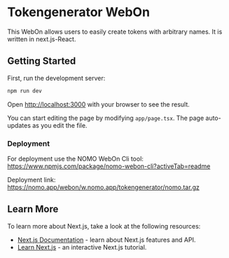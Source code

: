 # Tokengenerator WebOn

This WebOn allows users to easily create tokens with arbitrary names.
It is written in next.js-React.

## Getting Started

First, run the development server:

```bash
npm run dev
```

Open [http://localhost:3000](http://localhost:3000) with your browser to see the result.

You can start editing the page by modifying `app/page.tsx`. The page auto-updates as you edit the file.

### Deployment

For deployment use the NOMO WebOn Cli tool: https://www.npmjs.com/package/nomo-webon-cli?activeTab=readme

Deployment link: https://nomo.app/webon/w.nomo.app/tokengenerator/nomo.tar.gz

## Learn More

To learn more about Next.js, take a look at the following resources:

- [Next.js Documentation](https://nextjs.org/docs) - learn about Next.js features and API.
- [Learn Next.js](https://nextjs.org/learn) - an interactive Next.js tutorial.
